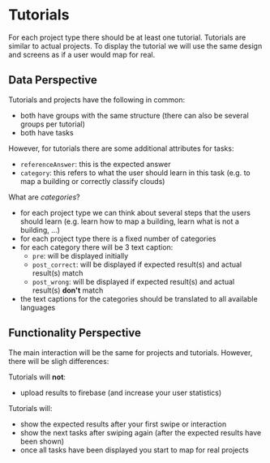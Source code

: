 # Tutorials
For each project type there should be at least one tutorial. Tutorials are similar to actual projects. To display the tutorial we will use the same design and screens as if a user would map for real.

## Data Perspective
Tutorials and projects have the following in common:
* both have groups with the same structure (there can also be several groups per tutorial)
* both have tasks

However, for tutorials there are some additional attributes for tasks:
* `referenceAnswer`: this is the expected answer
* `category`: this refers to what the user should learn in this task (e.g. to map a building or correctly classify clouds)

What are *categories*?
* for each project type we can think about several steps that the users should learn (e.g. learn how to map a building, learn what is not a building, ...)
* for each project type there is a fixed number of categories
* for each category there will be 3 text caption:
    * `pre`: will be displayed initially
    * `post_correct`: will be displayed if expected result(s) and actual result(s) match
    * `post_wrong`: will be displayed if expected result(s) and actual result(s) **don't** match
* the text captions for the categories should be translated to all available languages 
   
## Functionality Perspective
The main interaction will be the same for projects and tutorials. However, there will be sligh differences:

Tutorials will **not**:
* upload results to firebase (and increase your user statistics)

Tutorials will:
* show the expected results after your first swipe or interaction
* show the next tasks after swiping again (after the expected results have been shown)
* once all tasks have been displayed you start to map for real projects